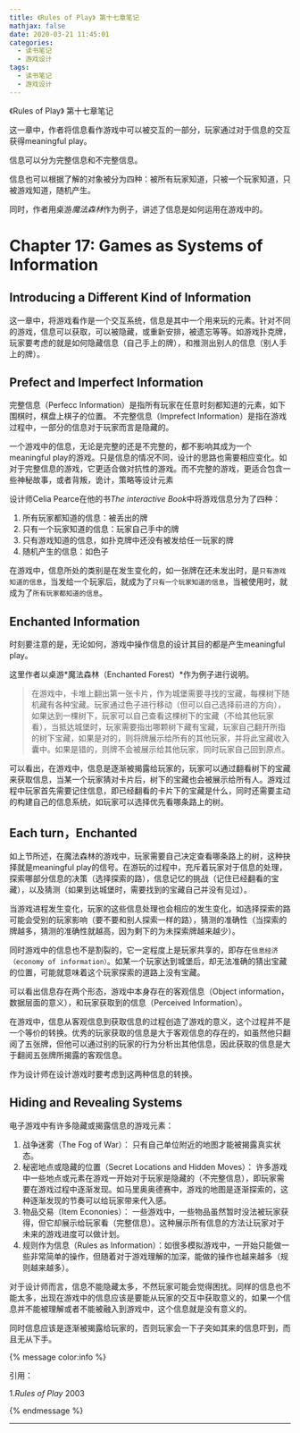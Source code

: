 ```yaml
---
title: 《Rules of Play》 第十七章笔记
mathjax: false
date: 2020-03-21 11:45:01
categories:
  - 读书笔记
  - 游戏设计
tags:
  - 读书笔记
  - 游戏设计
---
```




《Rules of Play》 第十七章笔记

这一章中，作者将信息看作游戏中可以被交互的一部分，玩家通过对于信息的交互获得meaningful play。

信息可以分为完整信息和不完整信息。

信息也可以根据了解的对象被分为四种：被所有玩家知道，只被一个玩家知道，只被游戏知道，随机产生。

同时，作者用桌游*魔法森林*作为例子，讲述了信息是如何运用在游戏中的。



<!--more-->

# Chapter 17: Games as Systems of Information

## Introducing a Different Kind of Information

这一章中，将游戏看作是一个交互系统，信息是其中一个用来玩的元素。针对不同的游戏，信息可以获取，可以被隐藏，或重新安排，被遗忘等等。如游戏扑克牌，玩家要考虑的就是如何隐藏信息（自己手上的牌），和推测出别人的信息（别人手上的牌）。

## Prefect and Imperfect Information

完整信息（Perfecc Information）是指所有玩家在任意时刻都知道的元素，如下围棋时，棋盘上棋子的位置。
不完整信息（Imprefect Information）是指在游戏过程中，一部分的信息对于玩家而言是隐藏的。

一个游戏中的信息，无论是完整的还是不完整的，都不影响其成为一个meaningful play的游戏。只是信息的情况不同，设计的思路也需要相应变化。如对于完整信息的游戏，它更适合做对抗性的游戏。而不完整的游戏，更适合包含一些神秘故事，或者背叛，诡计，策略等设计元素

设计师Celia Pearce在他的书*The interactive Book*中将游戏信息分为了四种：

1. 所有玩家都知道的信息：被丢出的牌
2. 只有一个玩家知道的信息：玩家自己手中的牌
3. 只有游戏知道的信息，如扑克牌中还没有被发给任一玩家的牌
4. 随机产生的信息：如色子

在游戏中，信息所处的类别是在发生变化的，如一张牌在还未发出时，是`只有游戏知道的信息`，当发给一个玩家后，就成为了`只有一个玩家知道的信息`，当被使用时，就成为了`所有玩家都知道的信息`。

## Enchanted Information

时刻要注意的是，无论如何，游戏中操作信息的设计其目的都是产生meaningful play。

这里作者以桌游*魔法森林（Enchanted Forest）*作为例子进行说明。

> 在游戏中，卡堆上翻出第一张卡片，作为城堡需要寻找的宝藏，每棵树下随机藏有各种宝藏。玩家通过色子进行移动（但可以自己选择前进的方向），如果达到一棵树下，玩家可以自己查看这棵树下的宝藏（不给其他玩家看），当抵达城堡时，玩家需要指出哪颗树下藏有宝藏，玩家自己翻开所指的树下宝藏，如果是对的，则将牌展示给所有的其他玩家，并将此宝藏收入囊中。如果是错的，则牌不会被展示给其他玩家，同时玩家自己回到原点。

可以看出，在游戏中，信息是逐渐被揭露给玩家的，玩家可以通过翻看树下的宝藏来获取信息，当某一个玩家猜对卡片后，树下的宝藏也会被展示给所有人。游戏过程中玩家首先需要记住信息，即已经翻看的卡片下的宝藏是什么，同时还需要主动的构建自己的信息系统，如玩家可以选择优先看哪条路上的树。

## Each turn，Enchanted

如上节所述，在魔法森林的游戏中，玩家需要自己决定查看哪条路上的树，这种抉择就是meaningful play的信号。在游玩的过程中，充斥着玩家对于信息的处理，探索哪部分信息的决策（选择探索的路），信息记忆的挑战（记住已经翻看的宝藏），以及猜测（如果到达城堡时，需要找到的宝藏自己并没有见过）。

当游戏进程发生变化，玩家的这些信息处理也会相应的发生变化，如选择探索的路可能会受别的玩家影响（要不要和别人探索一样的路），猜测的准确性（当探索的牌越多，猜测的准确性就越高，因为剩下的为未探索牌越来越少）。

同时游戏中的信息也不是割裂的，它一定程度上是玩家共享的，即存在`信息经济（economy of information）`。如某一个玩家达到城堡后，却无法准确的猜出宝藏的位置，可能就意味着这个玩家探索的道路上没有宝藏。

可以看出信息存在两个形态，游戏中本身存在的客观信息（Object information，数据层面的意义），和玩家获取到的信息（Perceived Information）。

在游戏中，信息从客观信息到获取信息的过程创造了游戏的意义，这个过程并不是一个等价的转换。优秀的玩家获取的信息是大于客观信息的存在的，如虽然他只翻阅了五张牌，但他可以通过别的玩家的行为分析出其他信息，因此获取的信息是大于翻阅五张牌所揭露的客观信息。

作为设计师在设计游戏时要考虑到这两种信息的转换。

## Hiding and Revealing Systems

电子游戏中有许多隐藏或揭露信息的游戏元素：

1. 战争迷雾（The Fog of War）：
   只有自己单位附近的地图才能被揭露真实状态。
2. 秘密地点或隐藏的位置（Secret Locations and Hidden Moves）：
   许多游戏中一些地点或元素在游戏一开始对于玩家是隐藏的（不完整信息），即玩家需要在游戏过程中逐渐发现。如马里奥奥德赛中，游戏的地图是逐渐探索的，这种逐渐发现的节奏可以给玩家带来代入感。
3. 物品交易（Item Econonies）：
   一些游戏中，一些物品虽然暂时没法被玩家获得，但它却展示给玩家看（完整信息）。这种展示所有信息的方法让玩家对于未来的游戏进度可以做计划。
4. 规则作为信息（Rules as Information）：如很多模拟游戏中，一开始只能做一些非常简单的操作，但随着对于游戏理解的加深，能做的操作也越来越多（规则越来越多）。

对于设计师而言，信息不能隐藏太多，不然玩家可能会觉得困扰。同样的信息也不能太多，出现在游戏中的信息应该是要能从玩家的交互中获取意义的，如果一个信息并不能被理解或者不能被融入到游戏中，这个信息就是没有意义的。

同时信息应该是逐渐被揭露给玩家的，否则玩家会一下子突如其来的信息吓到，而且无从下手。


{% message color:info %}

引用：

1.*Rules of Play* 2003

{% endmessage %}

***
